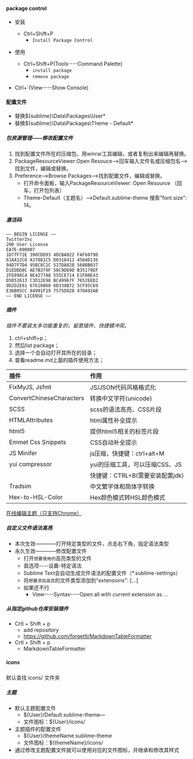 #### package control
- 安装
    + Ctrl+Shift+P
        * `Install Package Control`
- 使用
    + Ctrl+Shift+P(Tools----Command Palette)
        * `install package`
        * `remove package`


- Ctrl+`(View----Show Console)


#### 配置文件
- 替换${sublime}\Data\Packages\User\*
- 替换${sublime}\Data\Packages\Theme - Default\*

##### 包资源管理——修改配置文件
1. 找到配置文件所在的压缩包，用winrar工具编辑，或者复制出来编辑再替换。
2. PackageResourceViewer:Open Resouce-->回车输入文件名或压缩包名-->找到文件，编辑或替换。
3. Preference-->Browse Packages-->找到配置文件，编辑或替换。
    + 打开命令面板，输入PackageResourceViewer: Open Resource （回车，打开包列表）
    + Theme-Default（主题名）-->Default.sublime-theme 搜索"font.size": 14。

##### 激活码
```
—– BEGIN LICENSE —–
TwitterInc
200 User License
EA7E-890007
1D77F72E 390CDD93 4DCBA022 FAF60790
61AA12C0 A37081C5 D0316412 4584D136
94D7F7D4 95BC8C1C 527DA828 560BB037
D1EDDD8C AE7B379F 50C9D69D B35179EF
2FE898C4 8E4277A8 555CE714 E1FB0E43
D5D52613 C3D12E98 BC49967F 7652EED2
9D2D2E61 67610860 6D338B72 5CF95C69
E36B85CC 84991F19 7575D828 470A92AB
—— END LICENSE ——
```

##### 插件
*插件不要装太多功能重复的，留意插件、快捷键冲突。*

1. ctrl+shift+p；
2. 然后list package；
3. 选择一个会自动打开其所在的目录；
4. 查看readme.md上面的插件使用方法；

|插件                     |作用                        |
|:-----------------------|:--------------------------|
|FixMyJS, Jsfmt          |JS/JSON代码风格格式化        |
|ConvertChineseCharacters|转换中文字符(unicode)        |
|SCSS                    |scss的语法高亮、CSS片段       |
|HTMLAttributes          |html属性补全提示             |
|html5                   |提供html5相关的标签片段       |
|Emmet Css Snippets      |CSS自动补全提示              |
|JS Minifer              |js压缩，快捷键：ctrl+alt+M    |
|yui compressor          |yui的压缩工具，可以压缩CSS、JS  |
|                        |快捷键：CTRL+B(需要安装配置jdk)|
|Tradsim                 |中文繁字体和简体字转换        |
|Hex-to-HSL-Color        |Hex颜色模式转HSL颜色模式      |

[在线编辑主题（只支持Chrome）](http://tmtheme-editor.herokuapp.com/)


##### 自定义文件语法高亮
- 本次生效————打开特定类型的文件，点击右下角，指定语法类型
- 永久生效————修改配置文件
    + 打开`想要使用的`高亮类型的文件
    + 首选项----设置-特定语法
    + Sublime Text会自动生成文件语法的配置文件（*.sublime-settings）
    + 将`想要添加高亮`的文件类型添加到"extensions": [...]
    + 如果还不行
        * View----Syntax----Open all with current extension as ...

##### 从指定github仓库安装插件
- Crtl + Shift + p
    + add repository
    + https://github.com/forgetIt/MarkdownTableFormatter
- Crtl + Shift + p
    + MarkdownTableFormatter

##### icons
默认查找 icons/ 文件夹

##### 主题
- 默认主题配置文件
    + ${User}/Default.sublime-theme—
    + 文件图标：${User}/icons/
- 主题插件的配置文件
    + ${User}/themeName.sublime-theme
    + 文件图标：${themeName}/icons/
- 通过修改主题配置文件就可以使用对应的文件图标，并继承和修改其样式